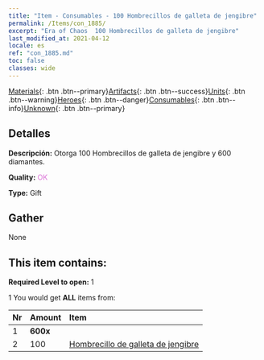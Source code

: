 ```yaml
---
title: "Item - Consumables - 100 Hombrecillos de galleta de jengibre"
permalink: /Items/con_1885/
excerpt: "Era of Chaos  100 Hombrecillos de galleta de jengibre"
last_modified_at: 2021-04-12
locale: es
ref: "con_1885.md"
toc: false
classes: wide
---
```

 [Materials](/es/Items/){: .btn .btn--primary}[Artifacts](/es/Items/Artifacts/){: .btn .btn--success}[Units](/es/Items/Units/){: .btn .btn--warning}[Heroes](/es/Items/Heroes/){: .btn .btn--danger}[Consumables](/es/Items/Consumables/){: .btn .btn--info}[Unknown](/es/Items/Unknown/){: .btn .btn--primary}

## Detalles
 **Descripción:** Otorga 100 Hombrecillos de galleta de jengibre y 600 diamantes.

 **Quality:** <span style="color: #DA70D6">OK</span>

 **Type:** Gift

## Gather

  None

## This item contains:

 **Required Level to open:** 1

 1 You would get **ALL** items  from:

  | Nr | Amount |     Item    |
  |:---|:-------|:------------|
  | 1 |  **600x** | <i class="fas fa-gem"/> |  | 
  | 2 | 100 | [Hombrecillo de galleta de jengibre](/es/Items/con_1092/) | 
